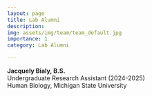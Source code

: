 ```yaml
---
layout: page
title: Lab Alumni
description: 
img: assets/img/team/team_default.jpg
importance: 1
category: Lab Alumni

---
```

**Jacquely Bialy, B.S.** <br>
Undergraduate Research Assistant (2024-2025)<br>
Human Biology, Michigan State University<br>
<br>










